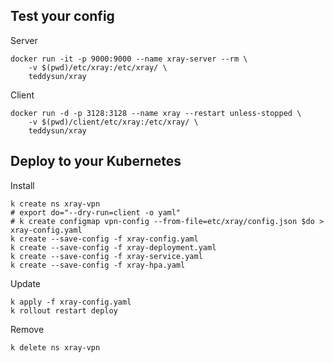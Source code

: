## Test your config

Server
```
docker run -it -p 9000:9000 --name xray-server --rm \
    -v $(pwd)/etc/xray:/etc/xray/ \
    teddysun/xray
```
Client
```
docker run -d -p 3128:3128 --name xray --restart unless-stopped \
    -v $(pwd)/client/etc/xray:/etc/xray/ \
    teddysun/xray
```


## Deploy to your Kubernetes

Install
```
k create ns xray-vpn
# export do="--dry-run=client -o yaml"
# k create configmap vpn-config --from-file=etc/xray/config.json $do > xray-config.yaml
k create --save-config -f xray-config.yaml
k create --save-config -f xray-deployment.yaml
k create --save-config -f xray-service.yaml
k create --save-config -f xray-hpa.yaml
```

Update
```
k apply -f xray-config.yaml
k rollout restart deploy
```

Remove
```
k delete ns xray-vpn
```
